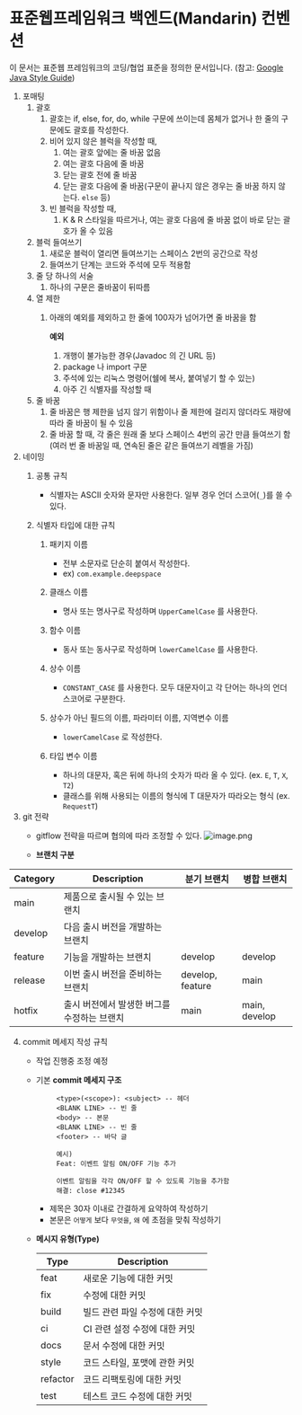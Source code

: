 # 표준웹프레임워크 백엔드(Mandarin) 컨벤션

이 문서는 표준웹 프레임워크의 코딩/협업 표준을 정의한 문서입니다. (참고: [Google Java Style Guide](https://google.github.io/styleguide/javaguide.html))

1. 포매팅
    1. 괄호
        1. 괄호는 if, else, for, do, while 구문에 쓰이는데 몸체가 없거나 한 줄의 구문에도 괄호를 작성한다.
        2. 비어 있지 않은 블럭을 작성할 때,
            1. 여는 괄호 앞에는 줄 바꿈 없음
            2. 여는 괄호 다음에 줄 바꿈
            3. 닫는 괄호 전에 줄 바꿈
            4. 닫는 괄호 다음에 줄 바꿈(구문이 끝나지 않은 경우는 줄 바꿈 하지 않는다. `else` 등)
        3. 빈 블럭을 작성할 때,
            1. K & R 스타일을 따르거나, 여는 괄호 다음에 줄 바꿈 없이 바로 닫는 괄호가 올 수 있음
    2. 블럭 들여쓰기
        1. 새로운 블럭이 열리면 들여쓰기는 스페이스 2번의 공간으로 작성
        2. 들여쓰기 단계는 코드와 주석에 모두 적용함
    3. 줄 당 하나의 서술
        1. 하나의 구문은 줄바꿈이 뒤따름
    4. 열 제한
        1. 아래의 예외를 제외하고 한 줄에 100자가 넘어가면 줄 바꿈을 함

           **예외**
            1. 개행이 불가능한 경우(Javadoc 의 긴 URL 등)
            2. package 나 import 구문
            3. 주석에 있는 리눅스 명령어(쉘에 복사, 붙여넣기 할 수 있는)
            4. 아주 긴 식별자를 작성할 때
    5. 줄 바꿈
        1. 줄 바꿈은 행 제한을 넘지 않기 위함이나 줄 제한에 걸리지 않더라도 재량에 따라 줄 바꿈이 될 수 있음
        2. 줄 바꿈 할 때, 각 줄은 원래 줄 보다 스페이스 4번의 공간 만큼 들여쓰기 함(여러 번 줄 바꿈일 때, 연속된 줄은 같은 들여쓰기 레벨을 가짐)
2. 네이밍
    1. 공통 규칙
       - 식별자는 ASCII 숫자와 문자만 사용한다. 일부 경우 언더 스코어(`_`)를 쓸 수 있다.

    2. 식별자 타입에 대한 규칙
        1. 패키지 이름
           - 전부 소문자로 단순히 붙여서 작성한다.
           - ex) `com.example.deepspace`

        2. 클래스 이름
           - 명사 또는 명사구로 작성하며 `UpperCamelCase` 를 사용한다.

        3. 함수 이름
           - 동사 또는 동사구로 작성하며 `lowerCamelCase` 를 사용한다.

        4. 상수 이름
           - `CONSTANT_CASE` 를 사용한다. 모두 대문자이고 각 단어는 하나의 언더스코어로 구분한다.

        5. 상수가 아닌 필드의 이름, 파라미터 이름, 지역변수 이름
           - `lowerCamelCase` 로 작성한다.

        6. 타입 변수 이름
           - 하나의 대문자, 혹은 뒤에 하나의 숫자가 따라 올 수 있다. (ex. `E`, `T`, `X`, `T2`)
           - 클래스를 위해 사용되는 이름의 형식에 T 대문자가 따라오는 형식 (ex. `RequestT`)
3. git 전략
   - gitflow 전략을 따르며 협의에 따라 조정할 수 있다.
   ![image.png](https://www.abtasty.com/wp-content/uploads/gitflow-branching-strategy.png)

    - **브랜치 구분**
    
| Category | Description              | 분기 브랜치           | 병합 브랜치        |
|----------|--------------------------|------------------|---------------|
| main      | 제품으로 출시될 수 있는 브랜치        |                  |               |
| develop   | 다음 출시 버전을 개발하는 브랜치       |                  |               |
| feature   | 기능을 개발하는 브랜치             | develop          | develop    |
| release   | 이번 출시 버전을 준비하는 브랜치       | develop, feature | main      |
| hotfix    | 출시 버전에서 발생한 버그를 수정하는 브랜치 | main             | main, develop |


4. commit 메세지 작성 규칙
   - 작업 진행중 조정 예정
   - 기본 **commit 메세지 구조**
     ```
          <type>(<scope>): <subject> -- 헤더
          <BLANK LINE> -- 빈 줄
          <body> -- 본문
          <BLANK LINE> -- 빈 줄
          <footer> -- 바닥 글
    
          예시)
          Feat: 이벤트 알림 ON/OFF 기능 추가
     
          이벤트 알림을 각각 ON/OFF 할 수 있도록 기능을 추가함
          해결: close #12345
      ```

      - 제목은 30자 이내로 간결하게 요약하여 작성하기
      - 본문은 `어떻게` 보다 `무엇을`, `왜` 에 초점을 맞춰 작성하기

   - **메시지 유형(Type)**

     | Type | Description |
     | --- | --- |
     | feat | 새로운 기능에 대한 커밋 |
     | fix  | 수정에 대한 커밋 |
     | build  | 빌드 관련 파일 수정에 대한 커밋 |
     | ci  | CI 관련 설정 수정에 대한 커밋 |
     | docs  | 문서 수정에 대한 커밋 |
     | style  | 코드 스타일, 포맷에 관한 커밋 |
     | refactor  | 코드 리팩토링에 대한 커밋 |
     | test  | 테스트 코드 수정에 대한 커밋 |
